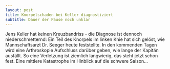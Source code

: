 ```yaml
---
layout: post
title: Knorpelschaden bei Keller diagnostiziert
subtitle: Dauer der Pause noch unklar
---
```


Jens Keller hat keinen Kreuzbandriss - die Diagnose ist dennoch niederschmetternd: Ein Teil des Knorpels im linken Knie hat sich gelöst, wie Mannschaftsarzt Dr. Seeger heute feststellte. In den kommenden Tagen wird eine Arthroskopie Aufschluss darüber geben, wie lange der Kapitän ausfällt. So eine Verletzung ist ziemlich langwierig, das steht jetzt schon fest. Eine mittlere Katastrophe im Hinblick auf die schwere Saison...



